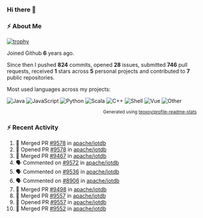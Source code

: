### Hi there 👋

### :zap: About Me

[![trophy](https://github-profile-trophy.vercel.app/?username=HTHou&theme=onedark)](https://github.com/ryo-ma/github-profile-trophy)
   
Joined Github **6** years ago.

Since then I pushed **824** commits, opened **28** issues, submitted **746** pull requests, received **1** stars across **5** personal projects and contributed to **7** public repositories.

Most used languages across my projects:

![Java](https://img.shields.io/static/v1?style=flat-square&label=%E2%A0%80&color=555&labelColor=%23b07219&message=Java%EF%B8%B194.4%25)
![JavaScript](https://img.shields.io/static/v1?style=flat-square&label=%E2%A0%80&color=555&labelColor=%23f1e05a&message=JavaScript%EF%B8%B11.4%25)
![Python](https://img.shields.io/static/v1?style=flat-square&label=%E2%A0%80&color=555&labelColor=%233572A5&message=Python%EF%B8%B10.7%25)
![Scala](https://img.shields.io/static/v1?style=flat-square&label=%E2%A0%80&color=555&labelColor=%23c22d40&message=Scala%EF%B8%B10.6%25)
![C++](https://img.shields.io/static/v1?style=flat-square&label=%E2%A0%80&color=555&labelColor=%23f34b7d&message=C%2B%2B%EF%B8%B10.6%25)
![Shell](https://img.shields.io/static/v1?style=flat-square&label=%E2%A0%80&color=555&labelColor=%2389e051&message=Shell%EF%B8%B10.4%25)
![Vue](https://img.shields.io/static/v1?style=flat-square&label=%E2%A0%80&color=555&labelColor=%2341b883&message=Vue%EF%B8%B10.3%25)
![Other](https://img.shields.io/static/v1?style=flat-square&label=%E2%A0%80&color=555&labelColor=%23ededed&message=Other%EF%B8%B11.2%25)

<p align="right"><sub>Generated using <a href="https://github.com/marketplace/actions/profile-readme-stats">teoxoy/profile-readme-stats</a></sub></p>


<!--![](https://github.com/HTHou/HTHou/blob/output/github-contribution-grid-snake.svg)-->

<!--![Haonan Hou's github stats](https://github-readme-stats.vercel.app/api?username=HTHou&count_private=true&show_icons=true&theme=onedark)-->

<!--![Haonan Hou's wakatime stats](https://github-readme-stats.vercel.app/api/wakatime?username=HTHou&layout=compact&theme=onedark)-->

<!--![Top Langs](https://github-readme-stats.vercel.app/api/top-langs/?username=HTHou&theme=onedark&layout=compact)-->

### :zap: Recent Activity
<!--START_SECTION:activity-->
1. 🎉 Merged PR [#9578](https://github.com/apache/iotdb/pull/9578) in [apache/iotdb](https://github.com/apache/iotdb)
2. 💪 Opened PR [#9578](https://github.com/apache/iotdb/pull/9578) in [apache/iotdb](https://github.com/apache/iotdb)
3. 🎉 Merged PR [#9467](https://github.com/apache/iotdb/pull/9467) in [apache/iotdb](https://github.com/apache/iotdb)
4. 🗣 Commented on [#9572](https://github.com/apache/iotdb/issues/9572) in [apache/iotdb](https://github.com/apache/iotdb)
5. 🗣 Commented on [#9536](https://github.com/apache/iotdb/issues/9536) in [apache/iotdb](https://github.com/apache/iotdb)
6. 🗣 Commented on [#8906](https://github.com/apache/iotdb/issues/8906) in [apache/iotdb](https://github.com/apache/iotdb)
7. 🎉 Merged PR [#9498](https://github.com/apache/iotdb/pull/9498) in [apache/iotdb](https://github.com/apache/iotdb)
8. 🎉 Merged PR [#9557](https://github.com/apache/iotdb/pull/9557) in [apache/iotdb](https://github.com/apache/iotdb)
9. 💪 Opened PR [#9557](https://github.com/apache/iotdb/pull/9557) in [apache/iotdb](https://github.com/apache/iotdb)
10. 🎉 Merged PR [#9552](https://github.com/apache/iotdb/pull/9552) in [apache/iotdb](https://github.com/apache/iotdb)
<!--END_SECTION:activity-->

<!--
**HTHou/HTHou** is a ✨ _special_ ✨ repository because its `README.md` (this file) appears on your GitHub profile.

Here are some ideas to get you started:

- 🔭 I’m currently working on ...
- 🌱 I’m currently learning ...
- 👯 I’m looking to collaborate on ...
- 🤔 I’m looking for help with ...
- 💬 Ask me about ...
- 📫 How to reach me: ...
- 😄 Pronouns: ...
- ⚡ Fun fact: ...
-->
